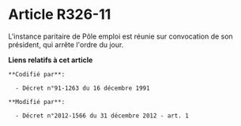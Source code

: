# Article R326-11

L'instance paritaire de Pôle emploi est réunie sur convocation de son président, qui arrête l'ordre du jour.

**Liens relatifs à cet article**

	**Codifié par**:

	  - Décret n°91-1263 du 16 décembre 1991

	**Modifié par**:

	  - Décret n°2012-1566 du 31 décembre 2012 - art. 1
